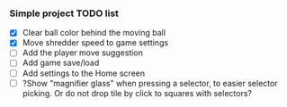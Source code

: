 ### Simple project TODO list

- [x] Clear ball color behind the moving ball
- [x] Move shredder speed to game settings
- [ ] Add the player move suggestion
- [ ] Add game save/load
- [ ] Add settings to the Home screen
- [ ] ?Show "magnifier glass" when pressing a selector, to easier selector picking. Or do not drop tile by click to squares with selectors?
